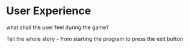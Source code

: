 # User Experience


what shall the user feel during the game?
Tell the whole story - from starting the program to press the exit button

